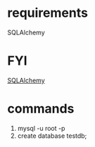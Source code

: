# requirements
SQLAlchemy

# FYI
[SQLAlchemy](http://docs.sqlalchemy.org/en/latest/)

# commands
1. mysql -u root -p
2. create database testdb;
